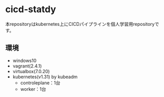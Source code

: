 # cicd-statdy
本repositoryはkubernetes上にCICDパイプラインを個人学習用repositoryです。


## 環境
- windows10
- vagrant(2.4.1)
- virtualbox(7.0.20)
- kubernetes(v1.31) by kubeadm
  - controleplane：1台
  - worker：1台
